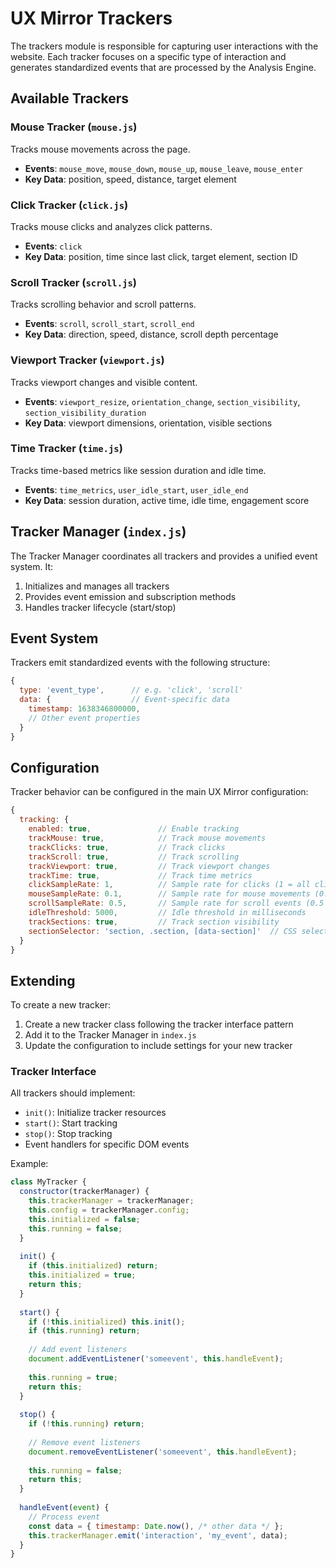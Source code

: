 # UX Mirror Trackers

The trackers module is responsible for capturing user interactions with the website. Each tracker focuses on a specific type of interaction and generates standardized events that are processed by the Analysis Engine.

## Available Trackers

### Mouse Tracker (`mouse.js`)

Tracks mouse movements across the page.

- **Events**: `mouse_move`, `mouse_down`, `mouse_up`, `mouse_leave`, `mouse_enter`
- **Key Data**: position, speed, distance, target element

### Click Tracker (`click.js`)

Tracks mouse clicks and analyzes click patterns.

- **Events**: `click`
- **Key Data**: position, time since last click, target element, section ID

### Scroll Tracker (`scroll.js`)

Tracks scrolling behavior and scroll patterns.

- **Events**: `scroll`, `scroll_start`, `scroll_end`
- **Key Data**: direction, speed, distance, scroll depth percentage

### Viewport Tracker (`viewport.js`)

Tracks viewport changes and visible content.

- **Events**: `viewport_resize`, `orientation_change`, `section_visibility`, `section_visibility_duration`
- **Key Data**: viewport dimensions, orientation, visible sections

### Time Tracker (`time.js`)

Tracks time-based metrics like session duration and idle time.

- **Events**: `time_metrics`, `user_idle_start`, `user_idle_end`
- **Key Data**: session duration, active time, idle time, engagement score

## Tracker Manager (`index.js`)

The Tracker Manager coordinates all trackers and provides a unified event system. It:

1. Initializes and manages all trackers
2. Provides event emission and subscription methods
3. Handles tracker lifecycle (start/stop)

## Event System

Trackers emit standardized events with the following structure:

```javascript
{
  type: 'event_type',      // e.g. 'click', 'scroll'
  data: {                  // Event-specific data
    timestamp: 1638346800000,
    // Other event properties
  }
}
```

## Configuration

Tracker behavior can be configured in the main UX Mirror configuration:

```javascript
{
  tracking: {
    enabled: true,               // Enable tracking
    trackMouse: true,            // Track mouse movements
    trackClicks: true,           // Track clicks
    trackScroll: true,           // Track scrolling
    trackViewport: true,         // Track viewport changes
    trackTime: true,             // Track time metrics
    clickSampleRate: 1,          // Sample rate for clicks (1 = all clicks)
    mouseSampleRate: 0.1,        // Sample rate for mouse movements (0.1 = 10%)
    scrollSampleRate: 0.5,       // Sample rate for scroll events (0.5 = 50%)
    idleThreshold: 5000,         // Idle threshold in milliseconds
    trackSections: true,         // Track section visibility
    sectionSelector: 'section, .section, [data-section]'  // CSS selector for sections
  }
}
```

## Extending

To create a new tracker:

1. Create a new tracker class following the tracker interface pattern
2. Add it to the Tracker Manager in `index.js`
3. Update the configuration to include settings for your new tracker

### Tracker Interface

All trackers should implement:

- `init()`: Initialize tracker resources
- `start()`: Start tracking
- `stop()`: Stop tracking
- Event handlers for specific DOM events

Example:

```javascript
class MyTracker {
  constructor(trackerManager) {
    this.trackerManager = trackerManager;
    this.config = trackerManager.config;
    this.initialized = false;
    this.running = false;
  }
  
  init() {
    if (this.initialized) return;
    this.initialized = true;
    return this;
  }
  
  start() {
    if (!this.initialized) this.init();
    if (this.running) return;
    
    // Add event listeners
    document.addEventListener('someevent', this.handleEvent);
    
    this.running = true;
    return this;
  }
  
  stop() {
    if (!this.running) return;
    
    // Remove event listeners
    document.removeEventListener('someevent', this.handleEvent);
    
    this.running = false;
    return this;
  }
  
  handleEvent(event) {
    // Process event
    const data = { timestamp: Date.now(), /* other data */ };
    this.trackerManager.emit('interaction', 'my_event', data);
  }
}
